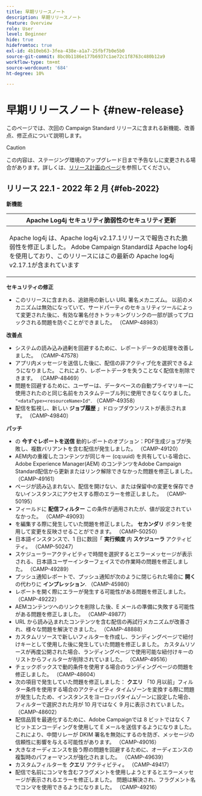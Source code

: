 ```yaml
---
title: 早期リリースノート
description: 早期リリースノート
feature: Overview
role: User
level: Beginner
hide: true
hidefromtoc: true
exl-id: 4b10eb63-3fea-438e-a1a7-25fbf7b0e5b0
source-git-commit: 8bc0b1186e177b6937c1ae72c1f8763c480b12a9
workflow-type: tm+mt
source-wordcount: '684'
ht-degree: 10%

---
```


# 早期リリースノート {#new-release}

このページでは、次回の Campaign Standard リリースに含まれる新機能、改善点、修正点について説明します。

>[!CAUTION]
>
> この内容は、ステージング環境のアップグレード日まで予告なしに変更される場合があります。詳しくは、[リリース計画のページ](../../rn/using/release-planning.md)を参照してください。

## リリース 22.1 - 2022 年 2 月 {#feb-2022}


**新機能**


<table> 
<thead> 
<tr> 
<th> <strong>Apache Log4j セキュリティ脆弱性のセキュリティ更新</strong><br /> </th> 
</tr> 
</thead> 
<tbody> 
<tr> 
<td>
<p>Apache log4j は、Apache log4j v2.17.1リリースで報告された脆弱性を修正しました。 Adobe Campaign Standardは Apache log4j を使用しており、このリリースにはこの最新の Apache log4j v2.17.1が含まれています </p>
</td> 
</tr> 
</tbody> 
</table>

**セキュリティの修正**

* このリリースに含まれる、追跡用の新しい URL 署名メカニズム。 以前のメカニズムは無効になっていて、サードパーティのセキュリティツールによって変更された後に、有効な署名付きトラッキングリンクの一部が誤ってブロックされる問題を防ぐことができました。 （CAMP-48983）

**改善点**

* システムの読み込み過剰を回避するために、レポートデータの処理を改善しました。 （CAMP-47578）
* アプリ内メッセージを送信した後に、配信の非アクティブ化を選択できるようになりました。 これにより、レポートデータを失うことなく配信を削除できます。 （CAMP-48469）
* 問題を回避するために、ユーザーは、データベースの自動プライマリキーに使用されたのと同じ名前をカスタムテーブル列に使用できなくなりました。 `"<dataType><resourceName>Id"`. （CAMP-49358）
* 配信を監視し、新しい **ジョブ履歴** 」ドロップダウンリストが表示されます。 （CAMP-49840）

**パッチ**

* の **今すぐレポートを送信** 動的レポートのオプション：PDF生成ジョブが失敗し、複数バリアントを含む配信が発生しました。 （CAMP-49120）
* AEM内の重複したコンテンツが同じキー (cq:uuid) を共有している場合に、Adobe Experience Manager(AEM) のコンテンツをAdobe Campaign Standard配信から更新またはリンク解除できなかった問題を修正しました。 （CAMP-49161）
* ページが読み込まれない、配信を開けない、または保留中の変更を保存できないインスタンスにアクセスする際のエラーを修正しました。 （CAMP-50195）
* フィールドに **配信フィルター** この条件が適用されたが、値が設定されていなかった。 （CAMP-49093）
* を編集する際に発生していた問題を修正しました。 **セカンダリ** ボタンを使用して変更を反映させることができます。 （CAMP-50250）
* 日本語インスタンスで、1 日に数回「 **実行頻度** 内 **スケジューラ** アクティビティ。 （CAMP-50247）
* スケジューラーアクティビティで時間を選択するとエラーメッセージが表示される、日本語ユーザーインターフェイスでの作業時の問題を修正しました。 （CAMP-49289）
* プッシュ通知レポートで、プッシュ通知が次のように閉じられた場合に **開く** の代わりに **インプレッション**. （CAMP-45980）
* レポートを開く際にエラーが発生する可能性がある問題を修正しました。 （CAMP-49222）
* AEMコンテンツへのリンクを削除した後、E メールの準備に失敗する可能性がある問題を修正しました。 （CAMP-49877）
* URL から読み込まれたコンテンツを含む配信の再試行メカニズムが改善され、様々な問題を解決できました。 （CAMP-48888）
* カスタムリソースで新しいフィルターを作成し、ランディングページで紐付けキーとして使用した後に発生していた問題を修正しました。 カスタムリソースが再度公開された場合、ランディングページで使用可能な紐付けキーのリストからフィルターが削除されていました。 （CAMP-49516）
* チェックボックスで動的条件を使用する場合のランディングページの問題を修正しました。 （CAMP-48604）
* 次の項目で発生していた問題を修正しました： **クエリ** 「10 月以前」フィルター条件を使用する場合のアクティビティ タイムゾーンを変換する際に問題が発生したため、インスタンスをヨーロッパタイムゾーンに設定した場合、フィルターで選択された月が 10 月ではなく 9 月に表示されていました。 （CAMP-48602）
* 配信品質を最適化するために、Adobe Campaignでは 8 ビットではなく 7 ビットエンコーディングを使用して E メールを送信するようになりました。 これにより、中間リレーが DKIM 署名を無効にするのを防ぎ、メッセージの信頼性に影響を与える可能性があります。 （CAMP-49016）
* 大きなオーディエンスを扱う際の問題を回避するために、オーディエンスの複製時のパフォーマンスが強化されました。 （CAMP-49639）
* カスタムフィルターを **クエリ** アクティビティ。 （CAMP-49417）
* 配信で名前にコンマを含むフラグメントを使用しようとするとエラーメッセージが表示されるエラーを修正しました。 問題は解決され、フラグメント名でコンマを使用できるようになりました。 （CAMP-49216）